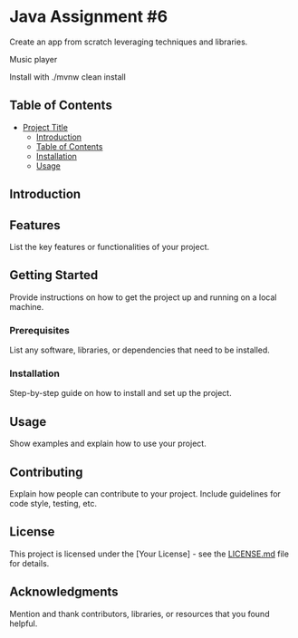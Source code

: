 # Java Assignment #6

Create an app from scratch leveraging techniques and libraries.

Music player

Install with
    ./mvnw clean install

## Table of Contents

- [Project Title](#project-title)
  - [Introduction](#introduction)
  - [Table of Contents](#table-of-contents)
  - [Installation](#installation)
  - [Usage](#usage)

## Introduction



## Features

List the key features or functionalities of your project.

## Getting Started

Provide instructions on how to get the project up and running on a local machine.

### Prerequisites

List any software, libraries, or dependencies that need to be installed.

### Installation

Step-by-step guide on how to install and set up the project.

## Usage

Show examples and explain how to use your project.

## Contributing

Explain how people can contribute to your project. Include guidelines for code style, testing, etc.

## License

This project is licensed under the [Your License] - see the [LICENSE.md](LICENSE.md) file for details.

## Acknowledgments

Mention and thank contributors, libraries, or resources that you found helpful.
